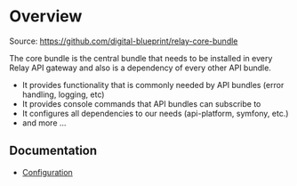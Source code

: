 # Overview

Source: https://github.com/digital-blueprint/relay-core-bundle

The core bundle is the central bundle that needs to be installed in every Relay API
gateway and also is a dependency of every other API bundle.

* It provides functionality that is commonly needed by API bundles (error handling,
  logging, etc)
* It provides console commands that API bundles can subscribe to
* It configures all dependencies to our needs (api-platform, symfony, etc.)
* and more ...

## Documentation

* [Configuration](./config.md)
